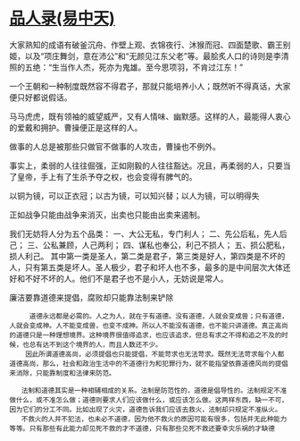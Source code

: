 # [品人录(易中天)](https://github.com/Luckyyyyyyy/phh-blog/issues/38)

大家熟知的成语有破釜沉舟、作壁上观、衣锦夜行、沐猴而冠、四面楚歌、霸王别姬，以及“项庄舞剑，意在沛公”和“无颜见江东父老”等。最脍炙人口的诗则是李清照的五绝：“生当作人杰，死亦为鬼雄。至今思项羽，不肯过江东！”

一个王朝和一种制度既然容不得君子，那就只能培养小人；既然听不得真话，大家便只好都说假话。

马马虎虎，既有领袖的威望威严，又有人情味、幽默感。这样的人，最能得人衷心的爱戴和拥护。曹操便正是这样的人。

做事的人总是被那些只做官不做事的人攻击，曹操也不例外。

事实上，柔弱的人往往倔强，正如刚毅的人往往豁达。况且，再柔弱的人，只要当了皇帝，手上有了生杀予夺之权，也会变得有脾气的。

以铜为镜，可以正衣冠；以古为镜，可以知兴替；以人为镜，可以明得失

正如战争只能由战争来消灭，出卖也只能由出卖来遏制。

我们无妨将人分为五个品类：
一、大公无私，专门利人；
二、先公后私，先人后己；
三、公私兼顾，人己两利；
四、谋私也奉公，利己不损人；
五、损公肥私，损人利己。
其中第一类是圣人，第二类是君子，第三类是好人，第四类是不坏的人，只有第五类是坏人。圣人极少，君子和坏人也不多，最多的是中间层次大体还好和不好不坏的人。他们不是君子也不是小人，无妨说是常人。

廉洁要靠道德来提倡，腐败却只能靠法制来铲除

         道德永远都是必需的。人之为人，就在于有道德。没有道德，人就会变成兽；只有道德，人就会变成神。人不能变成兽，也变不成神。所以人不能没有道德，也不能只讲道德。真正高尚的道德只是一种理想境界。这种境界很值得追求，也应该追求，但总有求之不得和追之不及的时候，也总有达不到这个境界的人，而且人数还不少。
        因此所谓道德高尚，必须提倡也只能提倡，不能苛求也无法苛求。既然无法苛求每个人都道德高尚，那么，社会和政治生活中的不道德行为和犯罪行为，就不能指望依靠道德风尚的提倡来消除，只能靠制度和法律来防范。

       法制和道德其实是一种相辅相成的关系。法制是防范性的，道德是倡导性的。法制规定不准做什么，或不准怎么做；道德则要求人们应该做什么，或应该怎么做。这两样东西，缺一不可，因为它们的分工不同。比如出现了火灾，道德告诉我们应该去救火，法制却只规定不准纵火。
       不救火的人并不犯法，也未必不道德，因为他不救火的原因可能有很多，包括并无此种能力等等。只有那些有此能力却见死不救的才不道德，只有那些见死不救还要幸灾乐祸的才缺德

